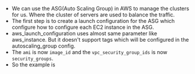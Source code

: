 * We can use the ASG(Auto Scaling Group) in AWS to manage the clusters for us. Where the cluster of servers are used to balance the traffic.
* The first step is to create a launch configuration for the ASG which configure how to configure each EC2 instance in the ASG.
* aws_launch_configuration uses almost same parameter like aws_instance. But it doesn't support tags which will be configured in the autoscaling_group config.
* The `ami` is now `image_id` and the `vpc_security_group_ids` is now `security_groups`.
* So the example is 
